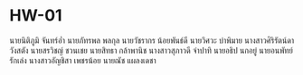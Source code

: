 # HW-01






 นายนิติภูมิ  จันทร์อ่ำ
 นายภัทรพล  พลกุล
 นายวัชรากร  น้อยพันธ์ดี
 นายวิศวะ  บ่าพิมาย
 นางสาวศิริรัตน์ดา  วังสตัง
 นายสรวิชญ์  ชวนเชย
 นายสิทธา  กล้าพานิช
 นางสาวสุภาวดี  จำปาทิ
 นายอธิป  นกอยู่
 นายอนพัทย์  รักเล่ง
 นางสาวอัญชิสา  เพชรน้อย
 นายณัช แผลงเดชา
